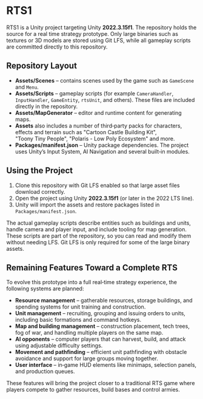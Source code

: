 # RTS1

RTS1 is a Unity project targeting Unity **2022.3.15f1**. The repository holds the source for a real time strategy prototype. Only large binaries such as textures or 3D models are stored using Git LFS, while all gameplay scripts are committed directly to this repository.

## Repository Layout

- **Assets/Scenes** – contains scenes used by the game such as `GameScene` and `Menu`.
- **Assets/Scripts** – gameplay scripts (for example `CameraHandler`, `InputHandler`, `GameEntity`, `rtsUnit`, and others). These files are included directly in the repository.
- **Assets/MapGenerator** – editor and runtime content for generating maps.
- **Assets** also includes a number of third‑party packs for characters, effects and terrain such as "Cartoon Castle Building Kit", "Toony Tiny People", "Polaris - Low Poly Ecosystem" and more.
- **Packages/manifest.json** – Unity package dependencies. The project uses Unity’s Input System, AI Navigation and several built‑in modules.

## Using the Project

1. Clone this repository with Git LFS enabled so that large asset files download correctly.
2. Open the project using Unity **2022.3.15f1** (or later in the 2022 LTS line).
3. Unity will import the assets and restore packages listed in `Packages/manifest.json`.

The actual gameplay scripts describe entities such as buildings and units, handle camera and player input, and include tooling for map generation. These scripts are part of the repository, so you can read and modify them without needing LFS. Git LFS is only required for some of the large binary assets.


## Remaining Features Toward a Complete RTS

To evolve this prototype into a full real‑time strategy experience, the following systems are planned:

- **Resource management** – gatherable resources, storage buildings, and spending systems for unit training and construction.
- **Unit management** – recruiting, grouping and issuing orders to units, including basic formations and command hotkeys.
- **Map and building management** – construction placement, tech trees, fog of war, and handling multiple players on the same map.
- **AI opponents** – computer players that can harvest, build, and attack using adjustable difficulty settings.
- **Movement and pathfinding** – efficient unit pathfinding with obstacle avoidance and support for large groups moving together.
- **User interface** – in‑game HUD elements like minimaps, selection panels, and production queues.

These features will bring the project closer to a traditional RTS game where players compete to gather resources, build bases and control armies.

